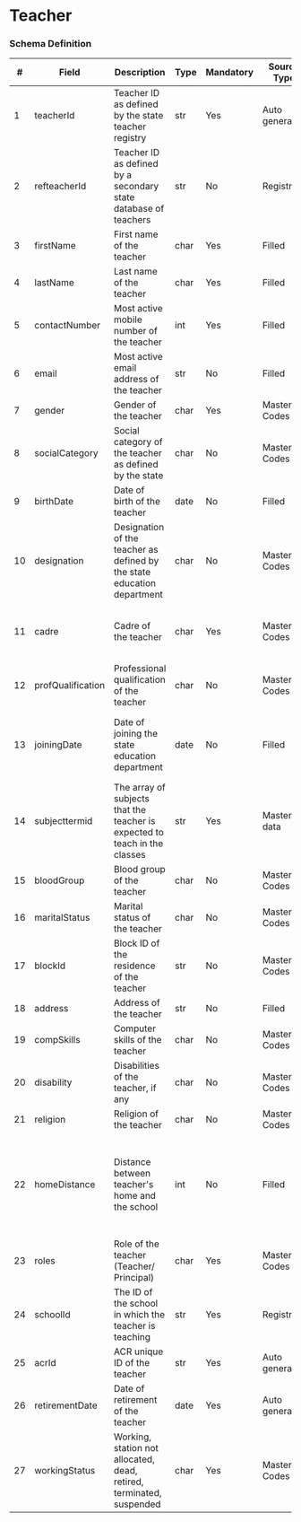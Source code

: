 Teacher
===

### Schema Definition

|**#**|**Field**|**Description**|**Type**|**Mandatory**|**Source Type**|**Source overview**|**Comments**|
|---------|---------|--------|--------|--------|--------|--------|---------------|
|1|teacherId|Teacher ID as defined by the state teacher registry|str|Yes|Auto generated|-||
|2|refteacherId|Teacher ID as defined by a secondary state database of teachers|str|No|Registry|Brownfield teacher registry|Such as Manav Sampada (brownfield)|
|3|firstName|First name of the teacher|char|Yes|Filled|-||
|4|lastName|Last name of the teacher|char|Yes|Filled|-||
|5|contactNumber|Most active mobile number of the teacher|int|Yes|Filled|-||
|6|email|Most active email address of the teacher|str|No|Filled|-||
|7|gender|Gender of the teacher|char|Yes|Master Codes|Gender codes||
|8|socialCategory|Social category of the teacher as defined by the state|char|No|Master Codes|Category codes||
|9|birthDate|Date of birth of the teacher|date|No|Filled|-||
|10|designation|Designation of the teacher as defined by the state education department|char|No|Master Codes|Teacher designation codes||
|11|cadre|Cadre of the teacher|char|Yes|Master Codes|Cadre codes|JBT, TGT, C&V, PGT are examples of the cadres|
|12|profQualification|Professional qualification of the teacher |char|No|Master Codes|Qualification codes||
|13|joiningDate|Date of joining the state education department|date|No|Filled|-|What will the joining date for contract teachers be?|
|14|subjecttermid|The array of subjects that the teacher is expected to teach in the classes|str|Yes|Master data|Term mapped to Subject Category||
|15|bloodGroup|Blood group of the teacher|char|No|Master Codes|Blood Group Codes||
|16|maritalStatus|Marital status of the teacher|char|No|Master Codes|Marital Status Codes||
|17|blockId|Block ID of the residence of the teacher|str|No|Master Codes|Location Codes||
|18|address|Address of the teacher|str|No|Filled|-||
|19|compSkills|Computer skills of the teacher|char|No|Master Codes|Skills Codes||
|20|disability|Disabilities of the teacher, if any|char|No|Master Codes|Disabilities Codes||
|21|religion|Religion of the teacher|char|No|Master Codes|Religion Codes||
|22|homeDistance|Distance between teacher's home and the school|int|No|Filled|-|This is not auto filled as the state does not collect GPS coordinates of hte teachers home.|
|23|roles|Role of the teacher (Teacher/ Principal)|char|Yes|Master Codes|Role codes||
|24|schoolId|The ID of the school in which the teacher is teaching|str|Yes|Registry|School registry||
|25|acrId|ACR unique ID of the teacher|str|Yes|Auto generated|-||
|26|retirementDate|Date of retirement of the teacher|date|Yes|Auto generated|-||
|27|workingStatus|Working, station not allocated, dead, retired, terminated, suspended|char|Yes|Master Codes|Working Status Codes||
